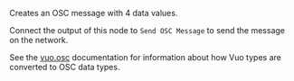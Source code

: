 Creates an OSC message with 4 data values.

Connect the output of this node to `Send OSC Message` to send the message on the network.

See the [vuo.osc](vuo-nodeset://vuo.osc) documentation for information about how Vuo types are converted to OSC data types.
